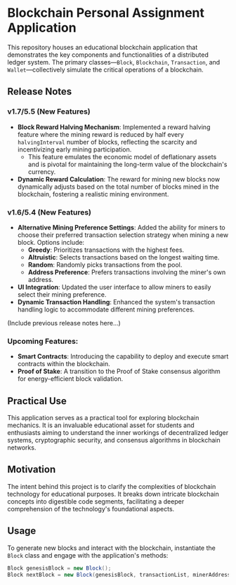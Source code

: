 # Blockchain Personal Assignment Application

This repository houses an educational blockchain application that demonstrates the key components and functionalities of a distributed ledger system. The primary classes—`Block`, `Blockchain`, `Transaction`, and `Wallet`—collectively simulate the critical operations of a blockchain.

## Release Notes

### v1.7/5.5 (New Features)
- **Block Reward Halving Mechanism**: Implemented a reward halving feature where the mining reward is reduced by half every `halvingInterval` number of blocks, reflecting the scarcity and incentivizing early mining participation.
  - This feature emulates the economic model of deflationary assets and is pivotal for maintaining the long-term value of the blockchain's currency.
- **Dynamic Reward Calculation**: The reward for mining new blocks now dynamically adjusts based on the total number of blocks mined in the blockchain, fostering a realistic mining environment.

### v1.6/5.4 (New Features)
- **Alternative Mining Preference Settings**: Added the ability for miners to choose their preferred transaction selection strategy when mining a new block. Options include:
  - **Greedy**: Prioritizes transactions with the highest fees.
  - **Altruistic**: Selects transactions based on the longest waiting time.
  - **Random**: Randomly picks transactions from the pool.
  - **Address Preference**: Prefers transactions involving the miner's own address.
- **UI Integration**: Updated the user interface to allow miners to easily select their mining preference.
- **Dynamic Transaction Handling**: Enhanced the system's transaction handling logic to accommodate different mining preferences.

(Include previous release notes here...)

### Upcoming Features:
- **Smart Contracts**: Introducing the capability to deploy and execute smart contracts within the blockchain.
- **Proof of Stake**: A transition to the Proof of Stake consensus algorithm for energy-efficient block validation.

## Practical Use
This application serves as a practical tool for exploring blockchain mechanics. It is an invaluable educational asset for students and enthusiasts aiming to understand the inner workings of decentralized ledger systems, cryptographic security, and consensus algorithms in blockchain networks.

## Motivation
The intent behind this project is to clarify the complexities of blockchain technology for educational purposes. It breaks down intricate blockchain concepts into digestible code segments, facilitating a deeper comprehension of the technology's foundational aspects.

## Usage
To generate new blocks and interact with the blockchain, instantiate the `Block` class and engage with the application's methods:
```csharp
Block genesisBlock = new Block();
Block nextBlock = new Block(genesisBlock, transactionList, minerAddress, difficulty);


 

